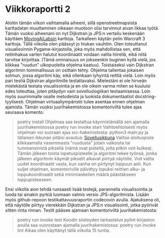 # Viikkoraportti 2
Aloitin tämän viikon vaihtamalla aiheeni, sillä openstreetmapsista karttadatan muuttaminen oikeaan muotoon olisi tarvinnut aivan likkaa työtä. Tämän vuoksi aiheenani on nyt Dijkstran ja JPS:n vertailu keskenään käyttäen [MovingAiLabsin](https://www.movingai.com/benchmarks/) karttoja. Tarkalleen käytän pelin Warcraft 3 karttoja.
Tällä viikolla olen päässyt jo hiukan vauhtiin. Olen toteuttanut visualisoinnin Pygame-kirjastolla, joka myös mahdollistaa sen, että reitinhakua varten halutut koordinaatit voidaan valita hiirellä, eikä niitä tarvitse kirjoittaa. (Tämä ominaisuus on jokseenkin buginen kyllä vielä, jos klikkaa "ruudun" ulkopuolelta ohjelma kaatuu). Toistaiseksi vain Dijkstran algoritmin toiminallisuus on osittain tehty. Ohjelma tallentaa jokaisen solmun, jossa algoritmi käy, eikä ollenkaan lyhyintä reittiä vielä. Loin myös pari testiä Dijkstran algoritmille testattavaksi. Mielestäni ei ole hirveän mielekästä testata visualisointia ja en ole oikein varma miten se kuuluisi edes toteuttaa, joten pitäydyn vain sovelluslogiikan testaamisessa. Loin myös suurimmalle osalle metodeista ja luokista dokumentaatiot docstring-tyylisesti.
Ohjelman virtuaaliympäristö tulee asentaa ennen ohjelman ajamista. Tämän vuoksi juurihakemistossa komentoriviltä tulee ajaa seuraava komento:
> poetry install
Ohjelmaa saa testattua käynnistämällä sen ajamalla juurihakemistossa
> poetry run invoke start
Vaihtoehtoisesti myös ohjelman voi suoraan ajaa src-hakemistosta:
> python3 main.py
ja tällaisen ikkunan pitäisi avautua:
[Sovellusikkuna](/ikkuna.png)
Valitse aloituspiste klikkaamalla vasemmasta "ruudusta" jotain valkoista tai tummansinistä pikseliä (nämä ovat pisteitä, joita pitkin voit kulkea). Tämän jälkeen toista lopetuspisteelle ja algoritmi tekee työnsä, jonka jälkeen algoritmin käymät pikselit alkavat piirtyä näytölle. Voit valita uudet koordinaatit vasta, kun vanha on piirtynyt loppuun asti. Kun suljet ohjelman, komentoriville päivittyy lopuksi reittien alku- ja loppukoordinaatit sekä minimiaskelien määrä päästäkseen loppupisteeseen.

Ensi viikolla aion tehdä runsaasti lisää testejä, parannella visualisointia ja luoda tai ainakin pyrkiä luomaan valmis versio JPS-algoritmista. Lisään myös github-repoon testikattavuusraportin codecovin avulla.
Ajatuksena oli, että näytölle piirtyy vierekkäin Dijkstran ja JPS:n visualisointi, jotka pyörivät sitten rinta rinnan. Testit pääsee ajamaan komentoriviltä juurihakemistosta:
> poetry run invoke test
Koodin siisteyden tarkastelun pylint-kirjaston avulla saa vuorostaan ajamalla juurihakemistossa:
> poetry run invoke lint
Aikaa olen käyttänyt tällä viikolla 15 tuntia.